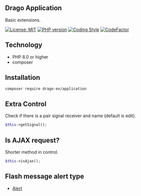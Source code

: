 ## Drago Application
Basic extensions.

[![License: MIT](https://img.shields.io/badge/License-MIT-yellow.svg)](https://raw.githubusercontent.com/drago-ex/application/master/license.md)
[![PHP version](https://badge.fury.io/ph/drago-ex%2Fapplication.svg)](https://badge.fury.io/ph/drago-ex%2Fapplication)
[![Coding Style](https://github.com/drago-ex/application/actions/workflows/coding-style.yml/badge.svg)](https://github.com/drago-ex/application/actions/workflows/coding-style.yml)
[![CodeFactor](https://www.codefactor.io/repository/github/drago-ex/application/badge)](https://www.codefactor.io/repository/github/drago-ex/application)

## Technology
- PHP 8.0 or higher
- composer

## Installation
```
composer require drago-ex/application
```

## Extra Control

Check if there is a pair signal receiver and name (default is edit).
```php
$this->getSignal();
```

## Is AJAX request?

Shorter method in control.
```php
$this->isAjax();
```

## Flash message alert type
- [Alert](https://github.com/drago-ex/application/blob/master/src/Drago/Application/UI/Alert.php)
